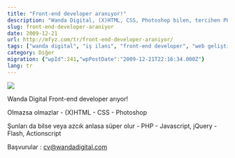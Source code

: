 ```yaml
---
title: "Front-end developer aranıyor!"
description: "Wanda Digital, (X)HTML, CSS, Photoshop bilen, tercihen PHP, JavaScript, jQuery, Flash ve ActionScript bilgisine sahip Front-end Developer arıyor."
slug: front-end-developer-araniyor
date: 2009-12-21
url: http://mfyz.com/tr/front-end-developer-araniyor/
tags: ["wanda digital", "iş ilanı", "front-end developer", "web geliştirme", "kariyer"]
category: Diğer
migration: {"wpId":241,"wpPostDate":"2009-12-21T22:16:34.000Z"}
lang: tr
---
```


![](/images/archive/tr/2009/12/wandajob-1.jpg)

Wanda Digital Front-end developer arıyor!

Olmazsa olmazlar - (X)HTML - CSS - Photoshop

Şunları da bilse veya azcık anlasa süper olur - PHP - Javascript, jQuery - Flash, Actionscript

Başvurular : cv@wandadigital.com